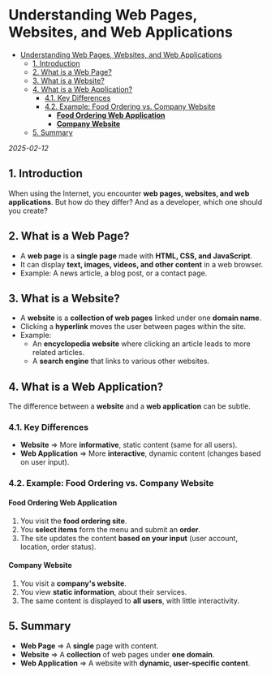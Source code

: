 # Understanding Web Pages, Websites, and Web Applications

<!--toc:start-->

- [Understanding Web Pages, Websites, and Web Applications](#understanding-web-pages-websites-and-web-applications)
  - [1. Introduction](#1-introduction)
  - [2. What is a Web Page?](#2-what-is-a-web-page)
  - [3. What is a Website?](#3-what-is-a-website)
  - [4. What is a Web Application?](#4-what-is-a-web-application)
    - [4.1. Key Differences](#41-key-differences)
    - [4.2. Example: Food Ordering vs. Company Website](#42-example-food-ordering-vs-company-website)
      - [**Food Ordering Web Application**](#food-ordering-web-application)
      - [**Company Website**](#company-website)
  - [5. Summary](#5-summary)
  <!--toc:end-->

_2025-02-12_

## 1. Introduction

When using the Internet, you encounter **web pages, websites, and web applications**. But how do they differ? And as a developer, which one should you create?

## 2. What is a Web Page?

- A **web page** is a **single page** made with **HTML, CSS, and JavaScript**.
- It can display **text, images, videos, and other content** in a web browser.
- Example: A news article, a blog post, or a contact page.

## 3. What is a Website?

- A **website** is a **collection of web pages** linked under one **domain name**.
- Clicking a **hyperlink** moves the user between pages within the site.
- Example:
  - An **encyclopedia website** where clicking an article leads to more related articles.
  - A **search engine** that links to various other websites.

## 4. What is a Web Application?

The difference between a **website** and a **web application** can be subtle.

### 4.1. Key Differences

- **Website** => More **informative**, static content (same for all users).
- **Web Application** => More **interactive**, dynamic content (changes based on user input).

### 4.2. Example: Food Ordering vs. Company Website

#### **Food Ordering Web Application**

1. You visit the **food ordering site**.
2. You **select items** form the menu and submit an **order**.
3. The site updates the content **based on your input** (user account, location, order status).

#### **Company Website**

1. You visit a **company's website**.
2. You view **static information**, about their services.
3. The same content is displayed to **all users**, with little interactivity.

## 5. Summary

- **Web Page** => A **single** page with content.
- **Website** => A **collection** of web pages under **one domain**.
- **Web Application** => A website with **dynamic, user-specific content**.
